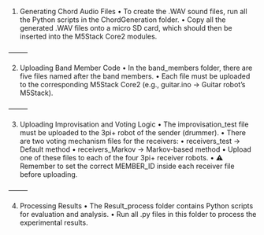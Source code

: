 1. Generating Chord Audio Files
	•	To create the .WAV sound files, run all the Python scripts in the ChordGeneration folder.
	•	Copy all the generated .WAV files onto a micro SD card, which should then be inserted into the M5Stack Core2 modules.

⸻

2. Uploading Band Member Code
	•	In the band_members folder, there are five files named after the band members.
	•	Each file must be uploaded to the corresponding M5Stack Core2 (e.g., guitar.ino → Guitar robot’s M5Stack).

⸻

3. Uploading Improvisation and Voting Logic
	•	The improvisation_test file must be uploaded to the 3pi+ robot of the sender (drummer).
	•	There are two voting mechanism files for the receivers:
	•	receivers_test → Default method
	•	receivers_Markov → Markov-based method
	•	Upload one of these files to each of the four 3pi+ receiver robots.
	•	⚠️ Remember to set the correct MEMBER_ID inside each receiver file before uploading.

⸻

4. Processing Results
	•	The Result_process folder contains Python scripts for evaluation and analysis.
	•	Run all .py files in this folder to process the experimental results.
